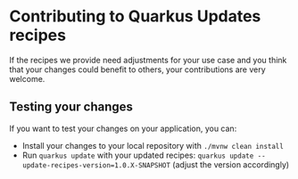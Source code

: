 # Contributing to Quarkus Updates recipes

If the recipes we provide need adjustments for your use case and you think that your changes could benefit to others,
your contributions are very welcome.

## Testing your changes

If you want to test your changes on your application, you can:

- Install your changes to your local repository with `./mvnw clean install`
- Run `quarkus update` with your updated recipes: `quarkus update --update-recipes-version=1.0.X-SNAPSHOT` (adjust the version accordingly)
